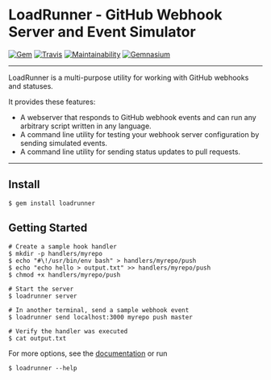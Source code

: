LoadRunner - GitHub Webhook Server and Event Simulator
======================================================

[![Gem](https://img.shields.io/gem/v/loadrunner.svg?style=flat-square)](https://rubygems.org/gems/loadrunner)
[![Travis](https://img.shields.io/travis/DannyBen/loadrunner.svg?style=flat-square)](https://travis-ci.org/DannyBen/loadrunner)
[![Maintainability](https://img.shields.io/codeclimate/maintainability/DannyBen/loadrunner.svg?style=flat-square)](https://codeclimate.com/github/DannyBen/loadrunner)
[![Gemnasium](https://img.shields.io/gemnasium/DannyBen/loadrunner.svg?style=flat-square)](https://gemnasium.com/DannyBen/loadrunner)

---

LoadRunner is a multi-purpose utility for working with GitHub webhooks and 
statuses.

It provides these features:

- A webserver that responds to GitHub webhook events and can run any 
  arbitrary script written in any language.
- A command line utility for testing your webhook server configuration by
  sending simulated events.
- A command line utility for sending status updates to pull requests.

---

Install
--------------------------------------------------

```
$ gem install loadrunner
```

Getting Started
--------------------------------------------------

    # Create a sample hook handler
    $ mkdir -p handlers/myrepo
    $ echo "#\!/usr/bin/env bash" > handlers/myrepo/push
    $ echo "echo hello > output.txt" >> handlers/myrepo/push
    $ chmod +x handlers/myrepo/push

    # Start the server
    $ loadrunner server

    # In another terminal, send a sample webhook event
    $ loadrunner send localhost:3000 myrepo push master

    # Verify the handler was executed
    $ cat output.txt


For more options, see the [documentation][1] or run

    $ loadrunner --help


[1]: http://www.rubydoc.info/gems/loadrunner